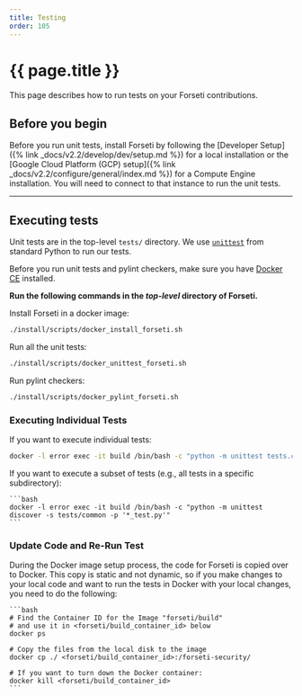 ```yaml
---
title: Testing
order: 105
---
```

# {{ page.title }}

This page describes how to run tests on your Forseti contributions.

## Before you begin

Before you run unit tests, install Forseti by following the
[Developer Setup]({% link _docs/v2.2/develop/dev/setup.md %}) for
a local installation or the
[Google Cloud Platform (GCP) setup]({% link _docs/v2.2/configure/general/index.md %})
for a Compute Engine installation. You will need to connect to that
instance to run the unit tests.

---

## Executing tests

Unit tests are in the top-level `tests/` directory. We use
[`unittest`](https://docs.python.org/2/library/unittest.html) from standard Python to run our tests.

Before you run unit tests and pylint checkers, make sure you have
[Docker CE](https://docs.docker.com/install/) installed.


**Run the following commands in the _top-level_ directory of Forseti.**

Install Forseti in a docker image:

  ```bash
  ./install/scripts/docker_install_forseti.sh
  ```

Run all the unit tests:

  ```bash
  ./install/scripts/docker_unittest_forseti.sh
  ```

Run pylint checkers:

  ```bash
  ./install/scripts/docker_pylint_forseti.sh
  ```

### Executing Individual Tests

If you want to execute individual tests:

   ```bash
   docker -l error exec -it build /bin/bash -c "python -m unittest tests.common.util.date_time_test"
   ```

If you want to execute a subset of tests (e.g., all tests in a specific subdirectory):

    ```bash
    docker -l error exec -it build /bin/bash -c "python -m unittest discover -s tests/common -p '*_test.py'"
    ```

### Update Code and Re-Run Test

During the Docker image setup process, the code for Forseti is copied over to Docker.
This copy is static and not dynamic, so if you make changes to your local code and
want to run the tests in Docker with your local changes, you need to do the following:

    ```bash
    # Find the Container ID for the Image "forseti/build"
    # and use it in <forseti/build_container_id> below
    docker ps
    
    # Copy the files from the local disk to the image
    docker cp ./ <forseti/build_container_id>:/forseti-security/
    
    # If you want to turn down the Docker container:
    docker kill <forseti/build_container_id>
    ```
